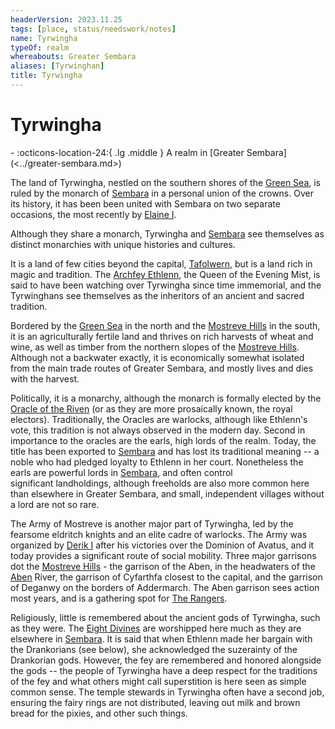 ```yaml
---
headerVersion: 2023.11.25
tags: [place, status/needswork/notes]
name: Tyrwingha
typeOf: realm
whereabouts: Greater Sembara
aliases: [Tyrwinghan]
title: Tyrwingha
---
```

# Tyrwingha
<div class="grid cards ext-narrow-margin ext-one-column" markdown>
-    :octicons-location-24:{ .lg .middle } A realm in [Greater Sembara](<../greater-sembara.md>)  
</div>


The land of Tyrwingha, nestled on the southern shores of the [Green Sea](<../../green-sea.md>), is ruled by the monarch of [Sembara](<../sembara/sembara.md>) in a personal union of the crowns.  Over its history, it has been been united with Sembara on two separate occasions, the most recently by [Elaine I](<../../../people/historical-figures/sembaran-royalty/elaine-i.md>).

Although they share a monarch, Tyrwingha and [Sembara](<../sembara/sembara.md>) see themselves as distinct monarchies with unique histories and cultures.

It is a land of few cities beyond the capital, [Tafolwern](<./tafolwern.md>), but is a land rich in magic and tradition. The [Archfey Ethlenn](<../../../people/extraplanar-powers/archfey-ethlenn.md>), the Queen of the Evening Mist, is said to have been watching over Tyrwingha since time immemorial, and the Tyrwinghans see themselves as the inheritors of an ancient and sacred tradition.  

Bordered by the [Green Sea](<../../green-sea.md>) in the north and the [Mostreve Hills](<../mostreve-hills.md>) in the south, it is an agriculturally fertile land and thrives on rich harvests of wheat and wine, as well as timber from the northern slopes of the [Mostreve Hills](<../mostreve-hills.md>). Although not a backwater exactly, it is economically somewhat isolated from the main trade routes of Greater Sembara, and mostly lives and dies with the harvest.

Politically, it is a monarchy, although the monarch is formally elected by the [Oracle of the Riven](<../../../groups/oracle-of-the-riven.md>) (or as they are more prosaically known, the royal electors). Traditionally, the Oracles are warlocks, although like Ethlenn's vote, this tradition is not always observed in the modern day. Second in importance to the oracles are the earls, high lords of the realm. Today, the title has been exported to [Sembara](<../sembara/sembara.md>) and has lost its traditional meaning -- a noble who had pledged loyalty to Ethlenn in her court. Nonetheless the earls are powerful lords in [Sembara](<../sembara/sembara.md>), and often control significant landholdings, although freeholds are also more common here than elsewhere in Greater Sembara, and small, independent villages without a lord are not so rare. 

The Army of Mostreve is another major part of Tyrwingha, led by the fearsome eldritch knights and an elite cadre of warlocks. The Army was organized by [Derik I](<../../../people/historical-figures/sembaran-royalty/derik-i.md>) after his victories over the Dominion of Avatus, and it today provides a significant route of social mobility. Three major garrisons dot the [Mostreve Hills](<../mostreve-hills.md>) - the garrison of the Aben, in the headwaters of the [Aben](<../rivers/aben-watershed/aben.md>) River, the garrison of Cyfarthfa closest to the capital, and the garrison of Deganwy on the borders of Addermarch. The Aben garrison sees action most years, and is a gathering spot for [The Rangers](<../../../groups/the-rangers.md>).

Religiously, little is remembered about the ancient gods of Tyrwingha, such as they were. The [Eight Divines](<../../../cosmology/religions/mos-numena/mos-numena.md>) are worshipped here much as they are elsewhere in [Sembara](<../sembara/sembara.md>). It is said that when Ethlenn made her bargain with the Drankorians (see below), she acknowledged the suzerainty of the Drankorian gods. However, the fey are remembered and honored alongside the gods -- the people of Tyrwingha have a deep respect for the traditions of the fey and what others might call superstition is here seen as simple common sense. The temple stewards in Tyrwingha often have a second job, ensuring the fairy rings are not distributed, leaving out milk and brown bread for the pixies, and other such things.






